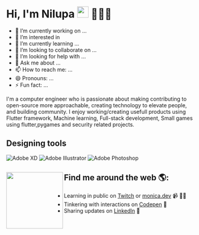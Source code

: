
# Hi, I'm Nilupa <img alt="wave" src="https://raw.githubusercontent.com/MartinHeinz/MartinHeinz/master/wave.gif" width="30px"> 👩🏾‍💻


- 🔭 I’m currently working on …
- 👀 I’m interested in 
- 🌱 I’m currently learning …
- 👯 I’m looking to collaborate on …
- 🤔 I’m looking for help with …
- 💬 Ask me about …
- 📫 How to reach me: …
- 😄 Pronouns: …
- ⚡ Fun fact: …


I'm a computer engineer who is passionate about making contributing to open-source more approachable, creating technology to elevate people, and building community. I enjoy working/creating usefull products using Flutter framework, Machine learning, Full-stack development, Small games using flutter,pygames and security related projects. 



## Designing tools
![Adobe XD](http://img.shields.io/badge/-Abode%20XD-purple?style=flat-square&logo=adobe-XD&logoColor=ffffff)
![Adobe Illustrator](http://img.shields.io/badge/-Abode%20Illustrator-orange?style=flat-square&logo=adobe-illustrator&logoColor=ffffff)
![Adobe Photoshop](http://img.shields.io/badge/-Abode%20Photoshop-blue?style=flat-square&logo=adobe-photoshop&logoColor=ffffff)



## Find me around the web 🌎: <a href="https://github.com/sponsors/M0nica"><img align="left" width="150" height="150" src="https://github.com/M0nica/M0nica/blob/main/octomonica/m0nica-octocat-rotating.gif?raw=true"></a>
- Learning in public on <a href="https://www.twitch.tv/blacktechdiva">Twitch</a> or <a href="https://www.monica.dev">monica.dev</a> 📹 ✍🏾
- Tinkering with interactions on <a href="https://codepen.io/m0nica"> Codepen</a> 🏓
- Sharing updates on <a href="https://www.linkedin.com/in/monicampowell/">LinkedIn</a> 💼
